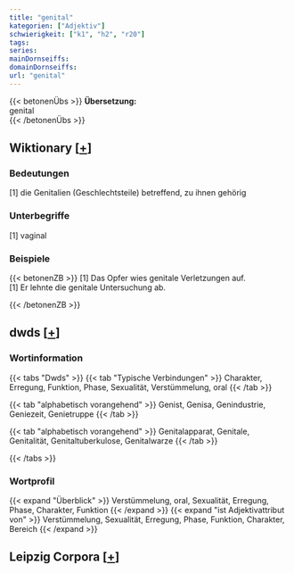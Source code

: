 ```yaml
---
title: "genital"
kategorien: ["Adjektiv"]
schwierigkeit: ["k1", "h2", "r20"]
tags:
series:
mainDornseiffs:
domainDornseiffs:
url: "genital"
---
```


{{< betonenÜbs >}}
**Übersetzung:**  
genital  
{{< /betonenÜbs >}}

## Wiktionary [[+](https://de.wiktionary.org/wiki/genital)]

### Bedeutungen
[1] die Genitalien (Geschlechtsteile) betreffend, zu ihnen gehörig  

### Unterbegriffe
[1] vaginal  

### Beispiele
{{< betonenZB >}}
[1] Das Opfer wies genitale Verletzungen auf.  
[1] Er lehnte die genitale Untersuchung ab.  

{{< /betonenZB >}}


## dwds [[+](https://www.dwds.de/wb/genital)]

### Wortinformation
{{< tabs "Dwds" >}}
{{< tab "Typische Verbindungen" >}}
Charakter, Erregung, Funktion, Phase, Sexualität, Verstümmelung, oral
{{< /tab >}}

{{< tab "alphabetisch vorangehend" >}}
Genist, Genisa, Genindustrie, Geniezeit, Genietruppe
{{< /tab >}}

{{< tab "alphabetisch vorangehend" >}}
Genitalapparat, Genitale, Genitalität, Genitaltuberkulose, Genitalwarze
{{< /tab >}}

{{< /tabs >}}

### Wortprofil
{{< expand "Überblick" >}} Verstümmelung, oral, Sexualität, Erregung, Phase, Charakter, Funktion {{< /expand >}}
{{< expand "ist Adjektivattribut von" >}} Verstümmelung, Sexualität, Erregung, Phase, Funktion, Charakter, Bereich {{< /expand >}}

## Leipzig Corpora [[+](https://corpora.uni-leipzig.de/en/res?word=genital&corpusId=deu_newscrawl-public_2018)]


